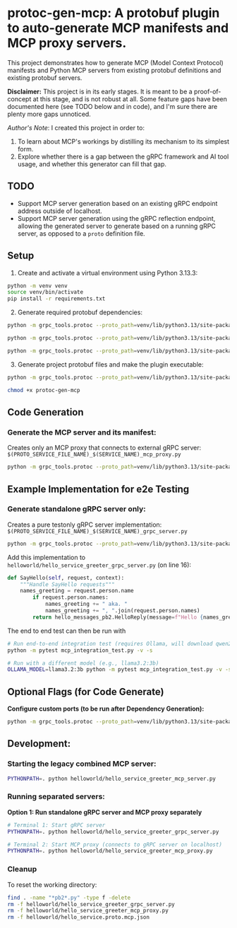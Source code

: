 # protoc-gen-mcp: A protobuf plugin to auto-generate MCP manifests and MCP proxy servers.

This project demonstrates how to generate MCP (Model Context Protocol) manifests and Python MCP servers from existing protobuf definitions and existing protobuf servers.

**Disclaimer:** This project is in its early stages. It is meant to be a proof-of-concept at this stage, and is not robust at all.
Some feature gaps have been documented here (see TODO below and in code), and I'm sure there are plenty more gaps unnoticed.

*Author's Note*: I created this project in order to:

1. To learn about MCP's workings by distilling its mechanism to its simplest form.
2. Explore whether there is a gap between the gRPC framework and AI tool usage, and whether this generator can fill that gap.

## TODO
- Support MCP server generation based on an existing gRPC endpoint address outside of localhost.
- Support MCP server generation using the gRPC reflection endpoint, allowing the generated server to generate based on a running gRPC server, as opposed to a `proto` definition file.

## Setup

1. Create and activate a virtual environment using Python 3.13.3:
```bash
python -m venv venv
source venv/bin/activate
pip install -r requirements.txt
```

2. Generate required protobuf dependencies:
```bash
python -m grpc_tools.protoc --proto_path=venv/lib/python3.13/site-packages/grpc_tools/_proto --python_out=venv/lib/python3.13/site-packages google/protobuf/compiler/plugin.proto google/protobuf/descriptor.proto

python -m grpc_tools.protoc --proto_path=venv/lib/python3.13/site-packages --python_out=venv/lib/python3.13/site-packages google/api/annotations.proto google/api/http.proto

python -m grpc_tools.protoc --proto_path=venv/lib/python3.13/site-packages/grpc_tools/_proto --python_out=. google/protobuf/compiler/plugin.proto
```

3. Generate project protobuf files and make the plugin executable:
```bash
python -m grpc_tools.protoc --proto_path=venv/lib/python3.13/site-packages --proto_path=. --python_out=. --grpc_python_out=. mcpoptions/mcp_options.proto helloworld/hello_messages.proto

chmod +x protoc-gen-mcp
```

## Code Generation

### Generate the MCP server and its manifest:
Creates only an MCP proxy that connects to external gRPC server: `$(PROTO_SERVICE_FILE_NAME)_$(SERVICE_NAME)_mcp_proxy.py`
```bash
python -m grpc_tools.protoc --proto_path=venv/lib/python3.13/site-packages --proto_path=. --python_out=. --grpc_python_out=. --plugin=protoc-gen-mcp=protoc-gen-mcp --mcp_out=--generate-mcp-proxy,--generate-manifest:. helloworld/hello_service.proto
```

## Example Implementation for e2e Testing

### Generate standalone gRPC server only:
Creates a pure testonly gRPC server implementation: `$(PROTO_SERVICE_FILE_NAME)_$(SERVICE_NAME)_grpc_server.py`
```bash
python -m grpc_tools.protoc --proto_path=venv/lib/python3.13/site-packages --proto_path=. --python_out=. --grpc_python_out=. --plugin=protoc-gen-mcp=protoc-gen-mcp --mcp_out=--grpc_port=9527,--generate-grpc-server:. helloworld/hello_service.proto
```

Add this implementation to `helloworld/hello_service_greeter_grpc_server.py` (on line 16):
```python
def SayHello(self, request, context):
    """Handle SayHello requests"""
    names_greeting = request.person.name
        if request.person.names:
            names_greeting += " aka. "
            names_greeting += ", ".join(request.person.names)
        return hello_messages_pb2.HelloReply(message=f"Hello {names_greeting}! TEST_MARKER_SUCCESS")
```

The end to end test can then be run with
```bash
# Run end-to-end integration test (requires Ollama, will download qwen2.5:latest if not downloaded.)
python -m pytest mcp_integration_test.py -v -s

# Run with a different model (e.g., llama3.2:3b)
OLLAMA_MODEL=llama3.2:3b python -m pytest mcp_integration_test.py -v -s
```

## Optional Flags (for Code Generate)

**Configure custom ports (to be run after Dependency Generation):**
```bash
python -m grpc_tools.protoc --proto_path=venv/lib/python3.13/site-packages --proto_path=. --python_out=. --grpc_python_out=. --plugin=protoc-gen-mcp=protoc-gen-mcp --mcp_out=--generate-mcp-proxy,--generate-manifest,--grpc_port=9527:. helloworld/hello_service.proto
```

## Development:

### Starting the legacy combined MCP server:
```bash
PYTHONPATH=. python helloworld/hello_service_greeter_mcp_server.py
```

### Running separated servers:

**Option 1: Run standalone gRPC server and MCP proxy separately**
```bash
# Terminal 1: Start gRPC server
PYTHONPATH=. python helloworld/hello_service_greeter_grpc_server.py

# Terminal 2: Start MCP proxy (connects to gRPC server on localhost)
PYTHONPATH=. python helloworld/hello_service_greeter_mcp_proxy.py
```

### Cleanup
To reset the working directory:
```bash
find . -name "*pb2*.py" -type f -delete
rm -f helloworld/hello_service_greeter_grpc_server.py
rm -f helloworld/hello_service_greeter_mcp_proxy.py
rm -f helloworld/hello_service.proto.mcp.json
```
